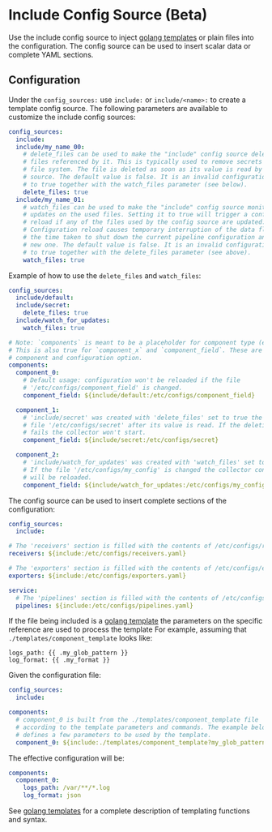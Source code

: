 # Include Config Source (Beta)

Use the include config source to inject [golang templates](https://pkg.go.dev/text/template)
or plain files into the configuration. The config source can be used to insert scalar data
or complete YAML sections.

## Configuration

Under the `config_sources:` use `include:` or `include/<name>:` to create a
template config source.
The following parameters are available to customize the include config sources:

```yaml
config_sources:
  include:
  include/my_name_00:
    # delete_files can be used to make the "include" config source delete the
    # files referenced by it. This is typically used to remove secrets from the
    # file system. The file is deleted as soon as its value is read by the config
    # source. The default value is false. It is an invalid configuration to set it
    # to true together with the watch_files parameter (see below).
    delete_files: true
  include/my_name_01:
    # watch_files can be used to make the "include" config source monitor for
    # updates on the used files. Setting it to true will trigger a configuration
    # reload if any of the files used by the config source are updated.
    # Configuration reload causes temporary interruption of the data flow during
    # the time taken to shut down the current pipeline configuration and start the
    # new one. The default value is false. It is an invalid configuration to set it
    # to true together with the delete_files parameter (see above).
    watch_files: true
```

Example of how to use the `delete_files` and `watch_files`:

```yaml
config_sources:
  include/default:
  include/secret:
    delete_files: true
  include/watch_for_updates:
    watch_files: true

# Note: `components` is meant to be a placeholder for component type (e.g. receivers, exporters, etc.).
# This is also true for `component_x` and `component_field`. These are simply placeholders for any valid
# component and configuration option.
components:
  component_0:
    # Default usage: configuration won't be reloaded if the file
    # '/etc/configs/component_field' is changed.
    component_field: ${include/default:/etc/configs/component_field} 

  component_1:
    # 'include/secret' was created with 'delete_files' set to true the
    # file '/etc/configs/secret' after its value is read. If the deletion
    # fails the collector won't start.
    component_field: ${include/secret:/etc/configs/secret} 

  component_2:
    # 'include/watch_for_updates' was created with 'watch_files' set to true.
    # If the file '/etc/configs/my_config' is changed the collector configuration
    # will be reloaded.
    component_field: ${include/watch_for_updates:/etc/configs/my_config} 
```

The config source can be used to insert complete sections of the configuration:

```yaml
config_sources:
  include:

# The 'receivers' section is filled with the contents of /etc/configs/receivers.yaml 
receivers: ${include:/etc/configs/receivers.yaml}

# The 'exporters' section is filled with the contents of /etc/configs/exporters.yaml 
exporters: ${include:/etc/configs/exporters.yaml}

service:
  # The 'pipelines' section is filled with the contents of /etc/configs/pipelines.yaml 
  pipelines: ${include:/etc/configs/pipelines.yaml}
```

If the file being included is a [golang template](https://pkg.go.dev/text/template)
the parameters on the specific reference are used to process the template
For example, assuming that `./templates/component_template` looks like:

```terminal
logs_path: {{ .my_glob_pattern }}
log_format: {{ .my_format }}
```

Given the configuration file:

```yaml
config_sources:
  include:

components:
  # component_0 is built from the ./templates/component_template file
  # according to the template parameters and commands. The example below
  # defines a few parameters to be used by the template.
  component_0: ${include:./templates/component_template?my_glob_pattern=/var/**/*.log&my_format=json}
```

The effective configuration will be:

```yaml
components:
  component_0:
    logs_path: /var/**/*.log
    log_format: json 
```

See [golang templates](https://pkg.go.dev/text/template)
for a complete description of templating functions and syntax.
